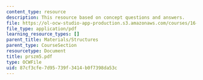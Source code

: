 ```yaml
---
content_type: resource
description: This resource based on concept questions and answers.
file: https://ol-ocw-studio-app-production.s3.amazonaws.com/courses/16-01-unified-engineering-i-ii-iii-iv-fall-2005-spring-2006/87cf3cfe7d95739f3414b0f7398da53c_prszm5.pdf
file_type: application/pdf
learning_resource_types: []
parent_title: Materials/Structures
parent_type: CourseSection
resourcetype: Document
title: prszm5.pdf
type: OCWFile
uid: 87cf3cfe-7d95-739f-3414-b0f7398da53c
---
```

